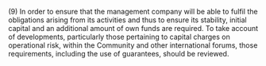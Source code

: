 (9) In order to ensure that the management company will be able to fulfil the obligations arising from its activities and thus to ensure its stability, initial capital and an additional amount of own funds are required. To take account of developments, particularly those pertaining to capital charges on operational risk, within the Community and other international forums, those requirements, including the use of guarantees, should be reviewed.